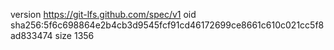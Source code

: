 version https://git-lfs.github.com/spec/v1
oid sha256:5f6c698864e2b4cb3d9545fcf91cd46172699ce8661c610c021cc5f8ad833474
size 1356
